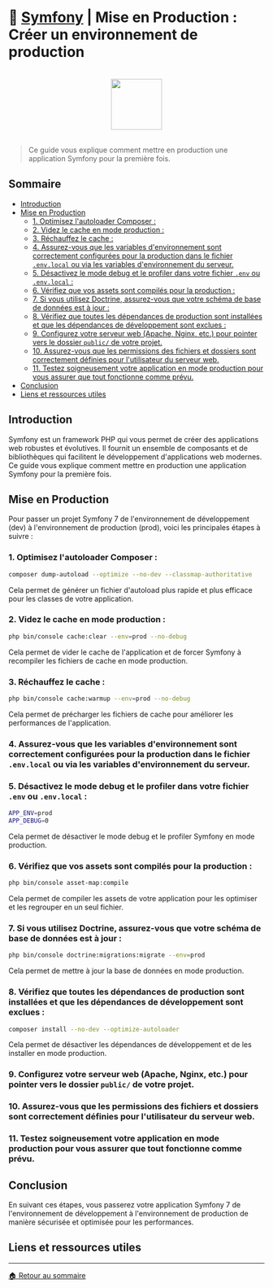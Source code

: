 # 🚀 **[Symfony](https://symfony.com/)** | Mise en Production : Créer un environnement de production

<br>

<center>
<img src="https://symfony.com/logos/symfony_black_03.png" width="100">
</center>

<br>

> Ce guide vous explique comment mettre en production une application Symfony pour la première fois.

## Sommaire

-   [Introduction](#introduction)
-   [Mise en Production](#mise-en-production)
    -   [1. Optimisez l'autoloader Composer :](#1-optimisez-lautoloader-composer-)
    -   [2. Videz le cache en mode production :](#2-videz-le-cache-en-mode-production-)
    -   [3. Réchauffez le cache :](#3-réchauffez-le-cache-)
    -   [4. Assurez-vous que les variables d'environnement sont correctement configurées pour la production dans le fichier `.env.local` ou via les variables d'environnement du serveur.](#4-assurez-vous-que-les-variables-denvironnement-sont-correctement-configurées-pour-la-production-dans-le-fichier-envlocal-ou-via-les-variables-denvironnement-du-serveur)
    -   [5. Désactivez le mode debug et le profiler dans votre fichier `.env` ou `.env.local` :](#5-désactivez-le-mode-debug-et-le-profiler-dans-votre-fichier-env-ou-envlocal-)
    -   [6. Vérifiez que vos assets sont compilés pour la production :](#6-vérifiez-que-vos-assets-sont-compilés-pour-la-production-)
    -   [7. Si vous utilisez Doctrine, assurez-vous que votre schéma de base de données est à jour :](#7-si-vous-utilisez-doctrine-assurez-vous-que-votre-schéma-de-base-de-données-est-à-jour-)
    -   [8. Vérifiez que toutes les dépendances de production sont installées et que les dépendances de développement sont exclues :](#8-vérifiez-que-toutes-les-dépendances-de-production-sont-installées-et-que-les-dépendances-de-développement-sont-exclues-)
    -   [9. Configurez votre serveur web (Apache, Nginx, etc.) pour pointer vers le dossier `public/` de votre projet.](#9-configurez-votre-serveur-web-apache-nginx-etc-pour-pointer-vers-le-dossier-public-de-votre-projet)
    -   [10. Assurez-vous que les permissions des fichiers et dossiers sont correctement définies pour l'utilisateur du serveur web.](#10-assurez-vous-que-les-permissions-des-fichiers-et-dossiers-sont-correctement-définies-pour-lutilisateur-du-serveur-web)
    -   [11. Testez soigneusement votre application en mode production pour vous assurer que tout fonctionne comme prévu.](#11-testez-soigneusement-votre-application-en-mode-production-pour-vous-assurer-que-tout-fonctionne-comme-prévu)
-   [Conclusion](#conclusion)
-   [Liens et ressources utiles](#liens-et-ressources-utiles)

## Introduction

Symfony est un framework PHP qui vous permet de créer des applications web robustes et évolutives. Il fournit un ensemble de composants et de bibliothèques qui facilitent le développement d'applications web modernes. Ce guide vous explique comment mettre en production une application Symfony pour la première fois.

## Mise en Production

Pour passer un projet Symfony 7 de l'environnement de développement (dev) à l'environnement de production (prod), voici les principales étapes à suivre :

### 1. Optimisez l'autoloader Composer :

```bash
composer dump-autoload --optimize --no-dev --classmap-authoritative
```

Cela permet de générer un fichier d'autoload plus rapide et plus efficace pour les classes de votre application.

### 2. Videz le cache en mode production :

```bash
php bin/console cache:clear --env=prod --no-debug
```

Cela permet de vider le cache de l'application et de forcer Symfony à recompiler les fichiers de cache en mode production.

### 3. Réchauffez le cache :

```bash
php bin/console cache:warmup --env=prod --no-debug
```

Cela permet de précharger les fichiers de cache pour améliorer les performances de l'application.

### 4. Assurez-vous que les variables d'environnement sont correctement configurées pour la production dans le fichier `.env.local` ou via les variables d'environnement du serveur.

### 5. Désactivez le mode debug et le profiler dans votre fichier `.env` ou `.env.local` :

```bash
APP_ENV=prod
APP_DEBUG=0
```

Cela permet de désactiver le mode debug et le profiler Symfony en mode production.

### 6. Vérifiez que vos assets sont compilés pour la production :

```bash
php bin/console asset-map:compile
```

Cela permet de compiler les assets de votre application pour les optimiser et les regrouper en un seul fichier.

### 7. Si vous utilisez Doctrine, assurez-vous que votre schéma de base de données est à jour :

```bash
php bin/console doctrine:migrations:migrate --env=prod
```

Cela permet de mettre à jour la base de données en mode production.

### 8. Vérifiez que toutes les dépendances de production sont installées et que les dépendances de développement sont exclues :

```bash
composer install --no-dev --optimize-autoloader
```

Cela permet de désactiver les dépendances de développement et de les installer en mode production.

### 9. Configurez votre serveur web (Apache, Nginx, etc.) pour pointer vers le dossier `public/` de votre projet.

### 10. Assurez-vous que les permissions des fichiers et dossiers sont correctement définies pour l'utilisateur du serveur web.

### 11. Testez soigneusement votre application en mode production pour vous assurer que tout fonctionne comme prévu.

## Conclusion

En suivant ces étapes, vous passerez votre application Symfony 7 de l'environnement de développement à l'environnement de production de manière sécurisée et optimisée pour les performances.

## Liens et ressources utiles

---

[🏠 Retour au sommaire](#)
